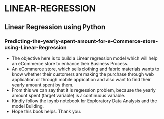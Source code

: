 # LINEAR-REGRESSION

## Linear Regression using Python

### Predicting-the-yearly-spent-amount-for-e-Commerce-store-using-Linear-Regression

* The objective here is to build a Linear regression model which will help an eCommerce store to enhance their Business Process.
* An eCommerce store, which sells clothing and fabric materials wants to know whether their customers are making the purchase through web application or through mobile application and also want to find their yearly amount spent by them.
* From this we can say that it is regression problem, because the yearly amount spent (target variable) is a continuous variable.
* Kindly follow the ipynb notebook for Exploratory Data Analysis and the model Building.
* Hope this book helps. Thank you.
